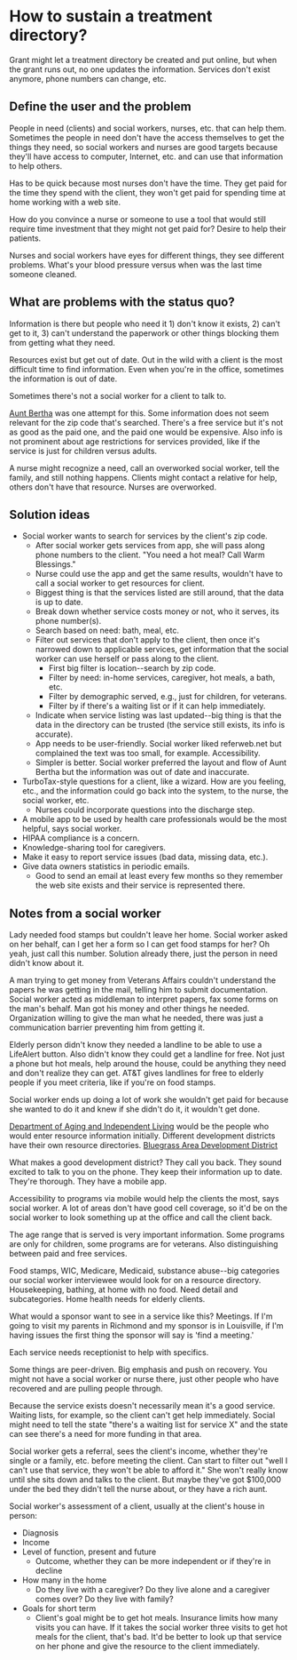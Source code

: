 # How to sustain a treatment directory?

Grant might let a treatment directory be created and put online, but when the grant runs out, no one updates the information. Services don't exist anymore, phone numbers can change, etc.

## Define the user and the problem

People in need (clients) and social workers, nurses, etc. that can help them. Sometimes the people in need don't have the access themselves to get the things they need, so social workers and nurses are good targets because they'll have access to computer, Internet, etc. and can use that information to help others.

Has to be quick because most nurses don't have the time. They get paid for the time they spend with the client, they won't get paid for spending time at home working with a web site.

How do you convince a nurse or someone to use a tool that would still require time investment that they might not get paid for? Desire to help their patients.

Nurses and social workers have eyes for different things, they see different problems. What's your blood pressure versus when was the last time someone cleaned.

## What are problems with the status quo?

Information is there but people who need it 1) don't know it exists, 2) can't get to it, 3) can't understand the paperwork or other things blocking them from getting what they need.

Resources exist but get out of date. Out in the wild with a client is the most difficult time to find information. Even when you're in the office, sometimes the information is out of date.

Sometimes there's not a social worker for a client to talk to. 

[Aunt Bertha](https://www.auntbertha.com/get_directory?postal=42701#program-details-ahJzfnNlYXJjaGJlcnRoYS1ocmRyFAsSB1Byb2dyYW0YgICAspymqQoM) was one attempt for this. Some information does not seem relevant for the zip code that's searched. There's a free service but it's not as good as the paid one, and the paid one would be expensive. Also info is not prominent about age restrictions for services provided, like if the service is just for children versus adults.

A nurse might recognize a need, call an overworked social worker, tell the family, and still nothing happens. Clients might contact a relative for help, others don't have that resource. Nurses are overworked.

## Solution ideas

- Social worker wants to search for services by the client's zip code.
    - After social worker gets services from app, she will pass along phone numbers to the client. "You need a hot meal? Call Warm Blessings."
    - Nurse could use the app and get the same results, wouldn't have to call a social worker to get resources for client.
    - Biggest thing is that the services listed are still around, that the data is up to date.
    - Break down whether service costs money or not, who it serves, its phone number(s).
    - Search based on need: bath, meal, etc.
    - Filter out services that don't apply to the client, then once it's narrowed down to applicable services, get information that the social worker can use herself or pass along to the client.
        - First big filter is location--search by zip code.
        - Filter by need: in-home services, caregiver, hot meals, a bath, etc.
        - Filter by demographic served, e.g., just for children, for veterans.
        - Filter by if there's a waiting list or if it can help immediately.
    - Indicate when service listing was last updated--big thing is that the data in the directory can be trusted (the service still exists, its info is accurate).
    - App needs to be user-friendly. Social worker liked referweb.net but complained the text was too small, for example. Accessibility.
    - Simpler is better. Social worker preferred the layout and flow of Aunt Bertha but the information was out of date and inaccurate.
- TurboTax-style questions for a client, like a wizard. How are you feeling, etc., and the information could go back into the system, to the nurse, the social worker, etc.
    - Nurses could incorporate questions into the discharge step.
- A mobile app to be used by health care professionals would be the most helpful, says social worker.
- HIPAA compliance is a concern.
- Knowledge-sharing tool for caregivers.
- Make it easy to report service issues (bad data, missing data, etc.).
- Give data owners statistics in periodic emails.
    - Good to send an email at least every few months so they remember the web site exists and their service is represented there.

## Notes from a social worker

Lady needed food stamps but couldn't leave her home. Social worker asked on her behalf, can I get her a form so I can get food stamps for her? Oh yeah, just call this number. Solution already there, just the person in need didn't know about it.

A man trying to get money from Veterans Affairs couldn't understand the papers he was getting in the mail, telling him to submit documentation. Social worker acted as middleman to interpret papers, fax some forms on the man's behalf. Man got his money and other things he needed. Organization willing to give the man what he needed, there was just a communication barrier preventing him from getting it.

Elderly person didn't know they needed a landline to be able to use a LifeAlert button. Also didn't know they could get a landline for free. Not just a phone but hot meals, help around the house, could be anything they need and don't realize they can get. AT&T gives landlines for free to elderly people if you meet criteria, like if you're on food stamps.

Social worker ends up doing a lot of work she wouldn't get paid for because she wanted to do it and knew if she didn't do it, it wouldn't get done.

[Department of Aging and Independent Living](http://chfs.ky.gov/dail/) would be the people who would enter resource information initially. Different development districts have their own resource directories. [Bluegrass Area Development District](http://bgadd.org/)

What makes a good development district? They call you back. They sound excited to talk to you on the phone. They keep their information up to date. They're thorough. They have a mobile app.

Accessibility to programs via mobile would help the clients the most, says social worker. A lot of areas don't have good cell coverage, so it'd be on the social worker to look something up at the office and call the client back.

The age range that is served is very important information. Some programs are only for children, some programs are for veterans. Also distinguishing between paid and free services.

Food stamps, WIC, Medicare, Medicaid, substance abuse--big categories our social worker interviewee would look for on a resource directory. Housekeeping, bathing, at home with no food. Need detail and subcategories. Home health needs for elderly clients.

What would a sponsor want to see in a service like this? Meetings. If I'm going to visit my parents in Richmond and my sponsor is in Louisville, if I'm having issues the first thing the sponsor will say is 'find a meeting.'

Each service needs receptionist to help with specifics.

Some things are peer-driven. Big emphasis and push on recovery. You might not have a social worker or nurse there, just other people who have recovered and are pulling people through.

Because the service exists doesn't necessarily mean it's a good service. Waiting lists, for example, so the client can't get help immediately. Social might need to tell the state "there's a waiting list for service X" and the state can see there's a need for more funding in that area.

Social worker gets a referral, sees the client's income, whether they're single or a family, etc. before meeting the client. Can start to filter out "well I can't use that service, they won't be able to afford it." She won't really know until she sits down and talks to the client. But maybe they've got $100,000 under the bed they didn't tell the nurse about, or they have a rich aunt. 

Social worker's assessment of a client, usually at the client's house in person:

- Diagnosis
- Income
- Level of function, present and future
    - Outcome, whether they can be more independent or if they're in decline
- How many in the home
    - Do they live with a caregiver? Do they live alone and a caregiver comes over? Do they live with family?
- Goals for short term
    - Client's goal might be to get hot meals. Insurance limits how many visits you can have. If it takes the social worker three visits to get hot meals for the client, that's bad. It'd be better to look up that service on her phone and give the resource to the client immediately.
